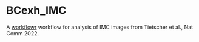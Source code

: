 # BCexh_IMC

A [workflowr][] workflow for analysis of IMC images from Tietscher et al., Nat Comm 2022.

[workflowr]: https://github.com/jdblischak/workflowr

